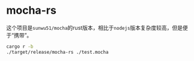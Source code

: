 # mocha-rs
这个项目是`sunwu51/mocha`的rust版本，相比于`nodejs`版本复杂度较高，但是便于“携带”。

```bash
cargo r -b
./target/release/mocha-rs ./test.mocha
```
